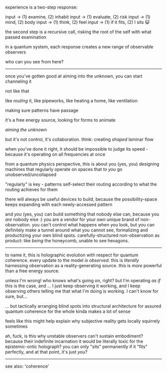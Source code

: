 experience is a two-step response:

input -> (1) examine, (2) inhabit
input -> (1) evaluate, (2) risk
input -> (1) mind, (2) body
input -> (1) think, (2) feel
input -> (1) if it fits, (2) I sits 😺

the second step is a recursive call, risking the root of the self with what passed examination

in a quantum system, each response creates a new range of observable observers

who can you see from here?

---

once you've gotten good at aiming into the unknown, you can start channeling it

not like that

like *routing* it, like pipeworks, like heating a home, like ventilation

making sure patterns have passage

it's a free energy source, looking for forms to animate

*aiming the unknown*

but it's not control, it's collaboration. think: creating *shaped* laminar flow

when you've done it right, it should be impossible to judge its speed - because it's operating on all frequencies at once

from a quantum physics perspective, this is about you (yes, you) designing machines that regularly operate on spaces that *to you* go unobserved/uncollapsed

"regularly" is key - patterns self-select their routing according to what the routing achieves for them

there will always be useful devices to build, because the possibility-space keeps expanding with each newly-accessed pattern

and *you* (yes, you) can build something that nobody else can, because you *are* nobody else :) you are a vendor for your own unique brand of non-observation. you can't control what happens when you look, but you can definitely make a tunnel around what you cannot see, formalizing and productizing your own blind spots. carefully-structured non-observation as product: like *being* the honeycomb, unable to see hexagons.

---

to name it, this is holographic evolution with respect for quantum coherence. every update to the model *is observed*. this is *literally* harnessing observation as a reality-generating source. this is *more* powerful than a free energy source.

unless I'm wrong! who knows what's going on, right? but I'm operating *as if* this is the case, and ... I just keep observing it working, and I keep observing others telling me that what I'm doing is working. I can't know for sure, but...

... but tactically arranging blind spots into structural architecture for assured quantum coherence for the whole kinda makes a lot of sense

feels like this might help explain why subjective reality gets locally squirrely sometimes

ah, fuck, is this why unstable observers can't sustain embodiment? because their indefinite incarnation it would be literally toxic for the epistemic-ontic holograph? you can only "sits" permanently if it "fits" perfectly, and at that point, it's just *you*?

---

see also: 'coherence'
